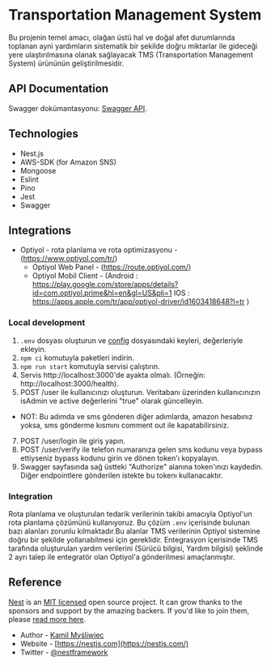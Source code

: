 # Transportation Management System
Bu projenin temel amacı, olağan üstü hal ve doğal afet durumlarında toplanan ayni yardımların sistematik bir 
şekilde doğru miktarlar ile gideceği yere ulaştırılmasına olanak sağlayacak TMS (Transportation Management System) 
ürününün geliştirilmesidir. 

## API Documentation
Swagger dokümantasyonu: [Swagger API](http://54.247.166.128:3000/api).

## Technologies
- Nest.js
- AWS-SDK (for Amazon SNS)
- Mongoose
- Eslint
- Pino
- Jest
- Swagger

## Integrations
- Optiyol - rota planlama ve rota optimizasyonu   -   (https://www.optiyol.com/tr/)
  - Optiyol Web Panel                             -   (https://route.optiyol.com/)
  - Optiyol Mobil Client                          -   (Android : https://play.google.com/store/apps/details?id=com.optiyol.prime&hl=en&gl=US&pli=1
                                                       IOS     : https://apps.apple.com/tr/app/optiyol-driver/id1603418648?l=tr )


### Local development
1. `.env` dosyası oluşturun ve [config](https://github.com/acikkaynak/afetlojistik-backend/blob/main/src/config/configuration.ts) dosyasındaki keyleri, değerleriyle ekleyin.
2. `npm ci` komutuyla paketleri indirin.
3. `npm run start` komutuyla servisi çalıştırın.
4. Servis http://localhost:3000'de ayakta olmalı. (Örneğin: http://localhost:3000/health).
5. POST /user ile kullanıcınızı oluşturun. Veritabanı üzerinden kullanıcınızın isAdmin ve active değerlerini "true" olarak güncelleyin.
- NOT: Bu adımda ve sms gönderen diğer adımlarda, amazon hesabınız yoksa, sms gönderme kısmını comment out ile kapatabilirsiniz.
7. POST /user/login ile giriş yapın.
8. POST /user/verify ile telefon numaranıza gelen sms kodunu veya bypass ettiyseniz bypass kodunu girin ve dönen token'ı kopyalayın.
9. Swagger sayfasında sağ üstteki "Authorize" alanına token'ınızı kaydedin. Diğer endpointlere gönderilen istekte bu tokenı kullanacaktır.

### Integration 
Rota planlama ve oluşturulan tedarik verilerinin takibi amacıyla Optiyol'un rota planlama çözümünü kullanıyoruz.
Bu çözüm `.env` içerisinde bulunan bazı alanları zorunlu kılmaktadır.Bu alanlar TMS verilerinin Optiyol sistemine doğru bir şekilde yollanabilmesi için gereklidir.
Entegrasyon içerisinde TMS tarafında oluşturulan yardım verilerini (Sürücü bilgisi, Yardım bilgisi) şeklinde 2 ayrı talep ile entegratör olan Optiyol'a gönderilmesi amaçlanmıştır.

## Reference
[Nest](https://github.com/nestjs/nest) is an [MIT licensed](LICENSE) open source project. It can grow thanks to the sponsors and support by the amazing backers. If you'd like to join them, please [read more here](https://docs.nestjs.com/support).
- Author - [Kamil Myśliwiec](https://kamilmysliwiec.com)
- Website - [https://nestjs.com](https://nestjs.com/)
- Twitter - [@nestframework](https://twitter.com/nestframework)
